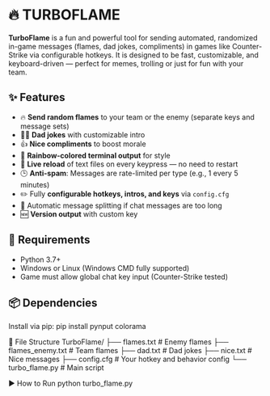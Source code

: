 # 🔥 TURBOFLAME

**TurboFlame** is a fun and powerful tool for sending automated, randomized in-game messages (flames, dad jokes, compliments) in games like Counter-Strike via configurable hotkeys. It is designed to be fast, customizable, and keyboard-driven — perfect for memes, trolling or just for fun with your team.

## ✨ Features

- 🔥 **Send random flames** to your team or the enemy (separate keys and message sets)
- 👨‍🦳 **Dad jokes** with customizable intro
- 👍 **Nice compliments** to boost morale
- 🌈 **Rainbow-colored terminal output** for style
- 🔁 **Live reload** of text files on every keypress — no need to restart
- 🕒 **Anti-spam**: Messages are rate-limited per type (e.g., 1 every 5 minutes)
- ✏️ Fully **configurable hotkeys, intros, and keys** via `config.cfg`
- 💬 Automatic message splitting if chat messages are too long
- 🆕 **Version output** with custom key

## 🔧 Requirements

- Python 3.7+
- Windows or Linux (Windows CMD fully supported)
- Game must allow global chat key input (Counter-Strike tested)

## 📦 Dependencies
Install via pip:
pip install pynput colorama

📁 File Structure
TurboFlame/
├── flames.txt             # Enemy flames
├── flames_enemy.txt       # Team flames
├── dad.txt                # Dad jokes
├── nice.txt               # Nice messages
├── config.cfg             # Your hotkey and behavior config
└── turbo_flame.py         # Main script

▶️ How to Run
python turbo_flame.py
